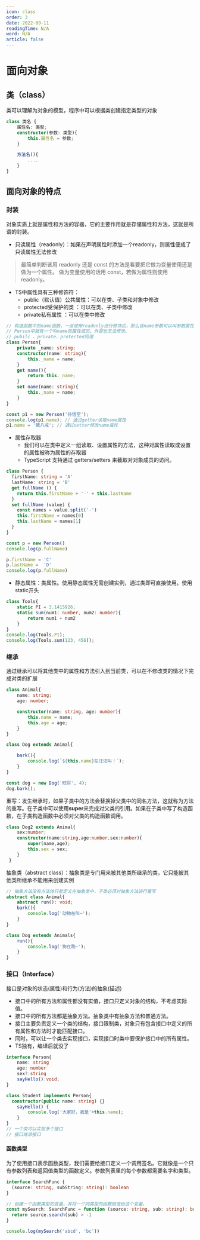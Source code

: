 ```yaml
---
icon: class
order: 3
date: 2022-09-11
readingTime: N/A
word: N/A
article: false
---
```


# 面向对象

## 类（class）

类可以理解为对象的模型，程序中可以根据类创建指定类型的对象

```typescript
class 类名 {
	属性名: 类型;
	constructor(参数: 类型){
		this.属性名 = 参数;
	}

	方法名(){
		....
	}
}
```

## 面向对象的特点
### 封装

对象实质上就是属性和方法的容器，它的主要作用就是存储属性和方法，这就是所谓的封装。

- 只读属性（readonly）：如果在声明属性时添加一个readonly，则属性便成了只读属性无法修改

> 最简单判断该用 readonly 还是 const 的方法是看要把它做为变量使用还是做为一个属性。 做为变量使用的话用 const，若做为属性则使用 readonly。

- TS中属性具有三种修饰符： 
  - public（默认值）公共属性：可以在类、子类和对象中修改
  - protected受保护的类 ：可以在类、子类中修改
  - private私有属性 ：可以在类中修改

```typescript
// 构造函数中的name函数，一旦使用readonly进行修饰后，那么该name参数可以叫参数属性。
// Person中就有一个叫name的属性成员。外部也无法修改。
// pubilc 、private、protected同理
class Person{
    private _name: string;
    constructor(name: string){
        this._name = name;
    }
    get name(){
        return this._name;
    }
    set name(name: string){
        this._name = name;
    }
}

const p1 = new Person('孙悟空');
console.log(p1.name); // 通过getter读取name属性
p1.name = '猪八戒'; // 通过setter修改name属性
```

- 属性存取器 
  -  我们可以在类中定义一组读取、设置属性的方法，这种对属性读取或设置的属性被称为属性的存取器 
  -  TypeScript 支持通过 getters/setters 来截取对对象成员的访问。

```typescript
class Person {
  firstName: string = 'A'
  lastName: string = 'B'
  get fullName () {
    return this.firstName + '-' + this.lastName
  }
  set fullName (value) {
    const names = value.split('-')
    this.firstName = names[0]
    this.lastName = names[1]
  }
}

const p = new Person()
console.log(p.fullName)

p.firstName = 'C'
p.lastName =  'D'
console.log(p.fullName)
```

- 静态属性：类属性。使用静态属性无需创建实例，通过类即可直接使用。使用static开头 

```typescript
class Tools{
    static PI = 3.1415926;
    static sum(num1: number, num2: number){
        return num1 + num2
    }
}
console.log(Tools.PI);
console.log(Tools.sum(123, 456));
```

### 继承

通过继承可以将其他类中的属性和方法引入到当前类，可以在不修改类的情况下完成对类的扩展 

```typescript
class Animal{
    name: string;
    age: number;

    constructor(name: string, age: number){
        this.name = name;
        this.age = age;
    }
}

class Dog extends Animal{

    bark(){
        console.log(`${this.name}在汪汪叫！`);
    }
}

const dog = new Dog('旺财', 4);
dog.bark();
```

重写：发生继承时，如果子类中的方法会替换掉父类中的同名方法，这就称为方法的重写。在子类中可以使用**super**来完成对父类的引用。如果在子类中写了构造函数，在子类构造函数中必须对父类的构造函数调用。 

```typescript
class Dog2 extends Animal{
    sex:number;
    constructor(name:string,age:number,sex:number){
        super(name,age);
        this.sex = sex;
    }
 }
```

 抽象类（abstract class）：抽象类是专门用来被其他类所继承的类，它只能被其他类所继承不能用来创建实例 

```typescript
// 抽象方法没有方法体只能定义在抽象类中，子类必须对抽象方法进行重写 
abstract class Animal{
    abstract run(): void;
    bark(){
        console.log('动物在叫~');
    }
}

class Dog extends Animals{
    run(){
        console.log('狗在跑~');
    }
}
```

### 接口（Interface）

接口是对象的状态(属性)和行为(方法)的抽象(描述)

- 接口中的所有方法和属性都没有实值，接口只定义对象的结构，不考虑实际值。
- 接口中的所有方法都是抽象方法。抽象类中有抽象方法和普通方法。
- 接口主要负责定义一个类的结构，接口限制类，对象只有包含接口中定义的所有属性和方法时才能匹配接口。
- 同时，可以让一个类去实现接口，实现接口时类中要保护接口中的所有属性。
- TS独有，编译后就没了

```typescript
interface Person{
    name: string
  	age: number
    sex?:string
    sayHello():void;
}

class Student implements Person{
  constructor(public name: string) {}	
    sayHello() {
        console.log('大家好，我是'+this.name);
    }
}
// 一个类可以实现多个接口
// 接口继承接口
```

#### 函数类型

为了使用接口表示函数类型，我们需要给接口定义一个调用签名。它就像是一个只有参数列表和返回值类型的函数定义。参数列表里的每个参数都需要名字和类型。

```typescript
interface SearchFunc {
  (source: string, subString: string): boolean
}

// 创建一个函数类型的变量，并将一个同类型的函数赋值给这个变量。
const mySearch: SearchFunc = function (source: string, sub: string): boolean {
  return source.search(sub) > -1
}

console.log(mySearch('abcd', 'bc'))
```